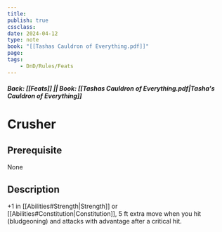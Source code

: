 ```yaml
---
title:
publish: true
cssclass:
date: 2024-04-12
type: note
book: "[[Tashas Cauldron of Everything.pdf]]"
page: 
tags:
    - DnD/Rules/Feats
---
```


##### Back: [[Feats]] || Book: [[Tashas Cauldron of Everything.pdf|Tasha's Cauldron of Everything]]

# Crusher


## Prerequisite 
None

## Description
+1 in [[Abilities#Strength|Strength]] or [[Abilities#Constitution|Constitution]], 5 ft extra move when you hit (bludgeoning) and attacks with advantage after a critical hit.